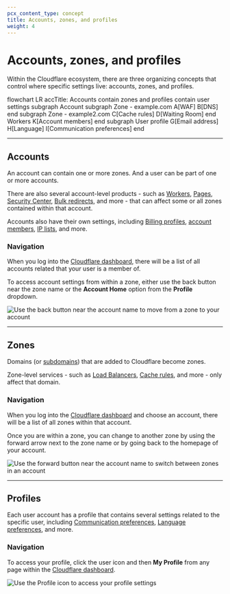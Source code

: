 ```yaml
---
pcx_content_type: concept
title: Accounts, zones, and profiles
weight: 4
---
```


# Accounts, zones, and profiles

Within the Cloudflare ecosystem, there are three organizing concepts that control where specific settings live: accounts, zones, and profiles.

<div class="mermaid">
flowchart LR
accTitle: Accounts contain zones and profiles contain user settings
subgraph Account
    subgraph Zone - example.com
        A[WAF]
        B[DNS]
    end
    subgraph Zone - example2.com
        C[Cache rules]
        D[Waiting Room]
    end
    Workers
    K[Account members]
end
subgraph User profile
    G[Email address]
    H[Language]
    I[Communication preferences]
end
</div>

---

## Accounts

An account can contain one or more zones. And a user can be part of one or more accounts.

There are also several account-level products - such as [Workers](/workers/), [Pages](/pages/), [Security Center](/security-center/), [Bulk redirects](/rules/url-forwarding/bulk-redirects/), and more - that can affect some or all zones contained within that account.

Accounts also have their own settings, including [Billing profiles](/fundamentals/account-and-billing/account-setup/create-billing-profile/), [account members](/fundamentals/account-and-billing/account-setup/manage-account-members/), [IP lists](/firewall/cf-firewall-rules/rules-lists/), and more.

### Navigation

When you log into the [Cloudflare dashboard](https://dash.cloudflare.com), there will be a list of all accounts related that your user is a member of.

To access account settings from within a zone, either use the back button near the zone name or the **Account Home** option from the **Profile** dropdown.

![Use the back button near the account name to move from a zone to your account](/fundamentals/static/images/get-started/account-navigation.png)

---

## Zones

Domains (or [subdomains](/dns/zone-setups/subdomain-setup/)) that are added to Cloudflare become zones.

Zone-level services - such as [Load Balancers](/load-balancing/), [Cache rules](/cache/about/cache-rules/), and more - only affect that domain.

### Navigation

When you log into the [Cloudflare dashboard](https://dash.cloudflare.com) and choose an account, there will be a list of all zones within that account.

Once you are within a zone, you can change to another zone by using the forward arrow next to the zone name or by going back to the homepage of your account.

![Use the forward button near the account name to switch between zones in an account](/fundamentals/static/images/get-started/zone-navigation.png)

---

## Profiles

Each user account has a profile that contains several settings related to the specific user, including [Communication preferences](/fundamentals/account-and-billing/account-setup/customize-account/communication-preference/), [Language preferences](/fundamentals/account-and-billing/account-setup/customize-account/language-preference/), and more.

### Navigation

To access your profile, click the user icon and then **My Profile** from any page within the [Cloudflare dashboard](https://dash.cloudflare.com).

![Use the Profile icon to access your profile settings](/fundamentals/static/images/get-started/profile-navigation.png)